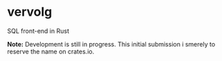 # vervolg

SQL front-end in Rust

__Note:__ Development is still in progress. This initial submission i smerely to reserve the name on crates.io.
